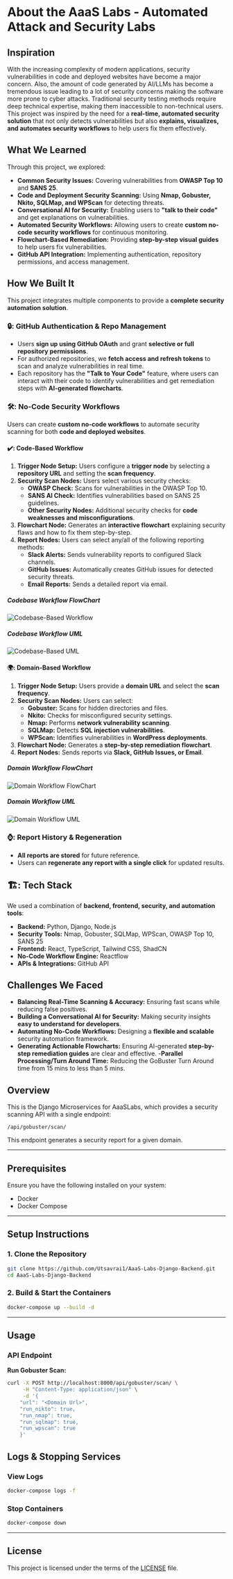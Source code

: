 # About the AaaS Labs - Automated Attack and Security Labs

## Inspiration
With the increasing complexity of modern applications, security vulnerabilities in code and deployed websites have become a major concern. Also, the amount of code generated by AI/LLMs has become a tremendous issue leading to a lot of security concerns making the software more prone to cyber attacks. Traditional security testing methods require deep technical expertise, making them inaccessible to non-technical users. This project was inspired by the need for a **real-time, automated security solution** that not only detects vulnerabilities but also **explains, visualizes, and automates security workflows** to help users fix them effectively.

## What We Learned
Through this project, we explored:
- **Common Security Issues:** Covering vulnerabilities from **OWASP Top 10** and **SANS 25**.
- **Code and Deployment Security Scanning:** Using **Nmap, Gobuster, Nkito, SQLMap, and WPScan** for detecting threats.
- **Conversational AI for Security:** Enabling users to **"talk to their code"** and get explanations on vulnerabilities.
- **Automated Security Workflows:** Allowing users to create **custom no-code security workflows** for continuous monitoring.
- **Flowchart-Based Remediation:** Providing **step-by-step visual guides** to help users fix vulnerabilities.
- **GitHub API Integration:** Implementing authentication, repository permissions, and access management.

## How We Built It
This project integrates multiple components to provide a **complete security automation solution**.

### 🔒: **GitHub Authentication & Repo Management**
- Users **sign up using GitHub OAuth** and grant **selective or full repository permissions**.
- For authorized repositories, we **fetch access and refresh tokens** to scan and analyze vulnerabilities in real time.
- Each repository has the **"Talk to Your Code"** feature, where users can interact with their code to identify vulnerabilities and get remediation steps with **AI-generated flowcharts**.

### 🛠️: **No-Code Security Workflows**
Users can create **custom no-code workflows** to automate security scanning for both **code and deployed websites**.

#### ✔️: **Code-Based Workflow**
1. **Trigger Node Setup:** Users configure a **trigger node** by selecting a **repository URL** and setting the **scan frequency**.
2. **Security Scan Nodes:** Users select various security checks:
   - **OWASP Check:** Scans for vulnerabilities in the OWASP Top 10.
   - **SANS AI Check:** Identifies vulnerabilities based on SANS 25 guidelines.
   - **Other Security Nodes:** Additional security checks for **code weaknesses and misconfigurations**.
3. **Flowchart Node:** Generates an **interactive flowchart** explaining security flaws and how to fix them step-by-step.
4. **Report Nodes:** Users can select any/all of the following reporting methods:
   - **Slack Alerts:** Sends vulnerability reports to configured Slack channels.
   - **GitHub Issues:** Automatically creates GitHub issues for detected security threats.
   - **Email Reports:** Sends a detailed report via email.

##### Codebase Workflow FlowChart
![Codebase-Based Workflow](https://res.cloudinary.com/dhpwaeqrc/image/upload/v1741911189/image_2_coeiwq.png)

##### Codebase Workflow UML
![Codebase-Based UML](https://res.cloudinary.com/dhpwaeqrc/image/upload/v1741911479/image_5_vzrlwa.png)

#### 🌍: **Domain-Based Workflow**
1. **Trigger Node Setup:** Users provide a **domain URL** and select the **scan frequency**.
2. **Security Scan Nodes:** Users can select:
   - **Gobuster:** Scans for hidden directories and files.
   - **Nkito:** Checks for misconfigured security settings.
   - **Nmap:** Performs **network vulnerability scanning**.
   - **SQLMap:** Detects **SQL injection vulnerabilities**.
   - **WPScan:** Identifies vulnerabilities in **WordPress deployments**.
3. **Flowchart Node:** Generates a **step-by-step remediation flowchart**.
4. **Report Nodes:** Sends reports via **Slack, GitHub Issues, or Email**.

##### Domain Workflow FlowChart
![Domain Workflow FlowChart](https://res.cloudinary.com/dhpwaeqrc/image/upload/v1741911350/image_4_rdtdk4.png)

##### Domain Workflow UML
![Domain Workflow UML](https://res.cloudinary.com/dhpwaeqrc/image/upload/v1741911479/image_6_pngsdr.png)

### ⌚: **Report History & Regeneration**
- **All reports are stored** for future reference.
- Users can **regenerate any report with a single click** for updated results.

## 🏗️: **Tech Stack**
We used a combination of **backend, frontend, security, and automation tools**:
- **Backend:** Python, Django, Node.js
- **Security Tools:** Nmap, Gobuster, SQLMap, WPScan, OWASP Top 10, SANS 25
- **Frontend:** React, TypeScript, Tailwind CSS, ShadCN
- **No-Code Workflow Engine:** Reactflow
- **APIs & Integrations:** GitHub API

## Challenges We Faced
- **Balancing Real-Time Scanning & Accuracy:** Ensuring fast scans while reducing false positives.
- **Building a Conversational AI for Security:** Making security insights **easy to understand for developers**.
- **Automating No-Code Workflows:** Designing a **flexible and scalable** security automation framework.
- **Generating Actionable Flowcharts:** Ensuring AI-generated **step-by-step remediation guides** are clear and effective. -**Parallel Processing/Turn Around Time:** Reducing the GoBuster Turn Around time from 15 mins to less than 5 mins.

## Overview
This is the Django Microservices for AaaSLabs, which provides a security scanning API with a single endpoint:

```
/api/gobuster/scan/
```

This endpoint generates a security report for a given domain.

---

## Prerequisites
Ensure you have the following installed on your system:
- Docker
- Docker Compose

---

## Setup Instructions

### 1. Clone the Repository
```sh
git clone https://github.com/Utsavrai1/AaaS-Labs-Django-Backend.git
cd AaaS-Labs-Django-Backend
```

### 2. Build & Start the Containers
```sh
docker-compose up --build -d
```

---

## Usage

### API Endpoint
**Run Gobuster Scan:**
```sh
curl -X POST http://localhost:8000/api/gobuster/scan/ \
     -H "Content-Type: application/json" \
     -d '{
    "url": "<Domain Url>",
    "run_nikto": true,
    "run_nmap": true,
    "run_sqlmap": true,
    "run_wpscan": true
    }'
```


## Logs & Stopping Services

### View Logs
```sh
docker-compose logs -f
```

### Stop Containers
```sh
docker-compose down
```

---

## License
This project is licensed under the terms of the [LICENSE](LICENSE) file.

